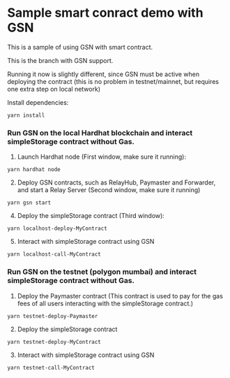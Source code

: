 # Sample smart conract demo with GSN 

This is a sample of using GSN with smart contract.

This is the branch with GSN support.

Running it now is slightly different, since GSN must be active when deploying the contract
(this is no problem in testnet/mainnet, but requires one extra step on local network)

Install dependencies:
```
yarn install
```

### Run GSN on the local Hardhat blockchain and interact simpleStorage contract without Gas.

1. Launch Hardhat node 
(First window, make sure it running):
```
yarn hardhat node
```

2. Deploy GSN contracts, such as RelayHub, Paymaster and Forwarder, and start a Relay Server 
(Second window, make sure it running)
```
yarn gsn start
```

4. Deploy the simpleStorage contract 
(Third window):
```
yarn localhost-deploy-MyContract
```

5. Interact with simpleStorage contract using GSN
```
yarn localhost-call-MyContract
```

### Run GSN on the testnet (polygon mumbai) and interact simpleStorage contract without Gas.

1. Deploy the Paymaster contract 
(This contract is used to pay for the gas fees of all users interacting with the simpleStorage contract.)
```
yarn testnet-deploy-Paymaster
```

2. Deploy the simpleStorage contract
```
yarn testnet-deploy-MyContract
```

3. Interact with simpleStorage contract using GSN
```
yarn testnet-call-MyContract
```




